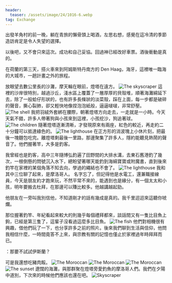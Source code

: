 ```yaml
---
header:
  teaser: /assets/image/24/1016-6.webp
tag: Exchange
---
```


出發羊角村的前一晚，躺在青旅的懶骨頭上喝酒，左思右想，感覺在這冷清的季節造訪肯定是令人失望的選擇。

以後吧，又不會只來這次。成功和自己妥協。回過神已經改好車票。酒後衝動是真的。

在荷蘭的第三天，搭火車來到阿姆斯特丹南方的 Den Haag，海牙，這裡唯一臨海的大城市，一趟計畫之外的旅程。

放眼望去數公里長的沙灘，摩天輪在眼前，燈塔在遠方。
![The skyscraper](/assets/image/24/1016-1.webp)
這裡的沙岸很特別，越過沙丘，淺水區上覆蓋了一層厚厚的貝殼堆，順著海灘綿延下去，除了一般蛤仔形狀的，也有許多長條狀的淡菜殼，踩在上面，每一步都是破碎的聲音，撕心裂肺，卻又輕快地像捏泡泡紙般，逼逼啵啵，非常舒壓。
![The shell](/assets/image/24/1016-2.webp)
我把羽絨外套綁在腰際，朝著燈塔方向走去，一走就是一小時。今天天氣不錯，許多人帶著狗與小孩來到這裡，小孩挖沙，狗追著球。
![The children](/assets/image/24/1016-3.webp)
隨著燈塔逐漸清晰，才發現原來有兩座，紅色的較近，再走約二十分鐘可以抵達綠色的。
![The lighthouse](/assets/image/24/1016-4.webp)
在正方形的消波塊上小休片刻，把最後一塊麵包吃完。離燈塔剩最後一里路，那邊聚集了許多人，隱約能聽見熱鬧的聲音了。他們握著竿，大多是釣客。

我曾經也是釣客，高中三年隨博弘釣遍了田野間的大排水溝，去東石舊港釣了幾次，一根倒懸的問號沉入水下，總盼望著哪天能釣到海綿寶寶或附魔書，直到後來釣竿在家裡的某個角落不知去向，學過的繩結也不會了。
![The lighthouse](/assets/image/24/1016-5.webp)
我和其中三位聊了起來，是摩洛哥人。
名字忘了，但記得他是水電工，還兼職接線員，今天是朋友約才跑來玩，不然平常不來的，能遇到也是緣分，有一個太太和小孩，明年要搬去杜拜，在那邊可以賺比較多。他越講越起勁。

他朋友在一旁叫我別信他，不知道剛才的話有幾成是真的。我千里迢迢來這聽你唬爛。

那位握著釣竿、年紀看起來較大的則幾乎每個禮拜都來，談話間又有一隻比目魚上鉤，已經是第三隻了，這輩子沒看過這麼多比目魚。
![The fish](/assets/image/24/1016-6.webp)
他們對相機很有興趣，借他們玩了一下，也分享許多之前的照片。後來我們聊到生活與信仰，他問我相信什麼，一時間竟答不上來，與宗教有關的記憶也僅止於家裡過年時拜拜而已。

：那要不試試伊斯蘭？  

可是我還想吃豬肉餒。
![The Moroccan](/assets/image/24/1016-7.webp)
![The Moroccan](/assets/image/24/1016-8.webp)
![The Moroccan](/assets/image/24/1016-9.webp)
![The sunset](/assets/image/24/1016-10.webp)
遼闊的海灘，與那群聚在燈塔旁愛釣魚的摩洛哥人們。我們在夕陽中道別，下次來的時候他們應該也還在吧。
![Skyscraper](/assets/image/24/1016-11.webp)
